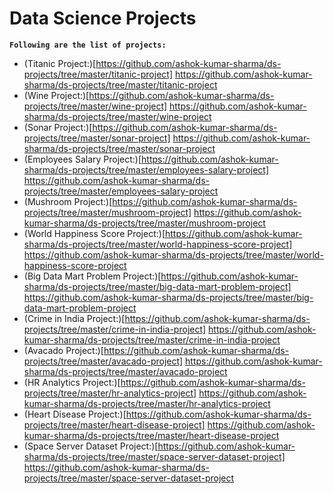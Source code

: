 # Data Science Projects

**```Following are the list of projects:```**
- (Titanic Project:)[https://github.com/ashok-kumar-sharma/ds-projects/tree/master/titanic-project] https://github.com/ashok-kumar-sharma/ds-projects/tree/master/titanic-project
- (Wine Project:)[https://github.com/ashok-kumar-sharma/ds-projects/tree/master/wine-project] https://github.com/ashok-kumar-sharma/ds-projects/tree/master/wine-project
- (Sonar Project:)[https://github.com/ashok-kumar-sharma/ds-projects/tree/master/sonar-project] https://github.com/ashok-kumar-sharma/ds-projects/tree/master/sonar-project
- (Employees Salary Project:)[https://github.com/ashok-kumar-sharma/ds-projects/tree/master/employees-salary-project] https://github.com/ashok-kumar-sharma/ds-projects/tree/master/employees-salary-project
- (Mushroom Project:)[https://github.com/ashok-kumar-sharma/ds-projects/tree/master/mushroom-project] https://github.com/ashok-kumar-sharma/ds-projects/tree/master/mushroom-project
- (World Happiness Score Project:)[https://github.com/ashok-kumar-sharma/ds-projects/tree/master/world-happiness-score-project] https://github.com/ashok-kumar-sharma/ds-projects/tree/master/world-happiness-score-project
- (Big Data Mart Problem Project:)[https://github.com/ashok-kumar-sharma/ds-projects/tree/master/big-data-mart-problem-project] https://github.com/ashok-kumar-sharma/ds-projects/tree/master/big-data-mart-problem-project
- (Crime in India Project:)[https://github.com/ashok-kumar-sharma/ds-projects/tree/master/crime-in-india-project] https://github.com/ashok-kumar-sharma/ds-projects/tree/master/crime-in-india-project
- (Avacado Project:)[https://github.com/ashok-kumar-sharma/ds-projects/tree/master/avacado-project] https://github.com/ashok-kumar-sharma/ds-projects/tree/master/avacado-project
- (HR Analytics Project:)[https://github.com/ashok-kumar-sharma/ds-projects/tree/master/hr-analytics-project] https://github.com/ashok-kumar-sharma/ds-projects/tree/master/hr-analytics-project
- (Heart Disease Project:)[https://github.com/ashok-kumar-sharma/ds-projects/tree/master/heart-disease-project] https://github.com/ashok-kumar-sharma/ds-projects/tree/master/heart-disease-project
- (Space Server Dataset Project:)[https://github.com/ashok-kumar-sharma/ds-projects/tree/master/space-server-dataset-project] https://github.com/ashok-kumar-sharma/ds-projects/tree/master/space-server-dataset-project
